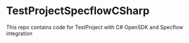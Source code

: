 # TestProjectSpecflowCSharp
This repo contains code for TestProject with C# OpenSDK and Specflow integration
